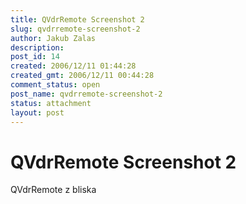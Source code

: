 ```yaml
---
title: QVdrRemote Screenshot 2
slug: qvdrremote-screenshot-2
author: Jakub Zalas
description: 
post_id: 14
created: 2006/12/11 01:44:28
created_gmt: 2006/12/11 00:44:28
comment_status: open
post_name: qvdrremote-screenshot-2
status: attachment
layout: post
---
```


# QVdrRemote Screenshot 2

QVdrRemote z bliska
